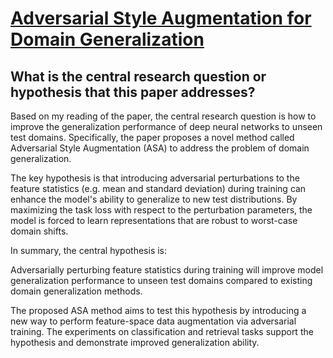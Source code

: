 # [Adversarial Style Augmentation for Domain Generalization](https://arxiv.org/abs/2301.12643v1)

## What is the central research question or hypothesis that this paper addresses?

 Based on my reading of the paper, the central research question is how to improve the generalization performance of deep neural networks to unseen test domains. Specifically, the paper proposes a novel method called Adversarial Style Augmentation (ASA) to address the problem of domain generalization. 

The key hypothesis is that introducing adversarial perturbations to the feature statistics (e.g. mean and standard deviation) during training can enhance the model's ability to generalize to new test distributions. By maximizing the task loss with respect to the perturbation parameters, the model is forced to learn representations that are robust to worst-case domain shifts.

In summary, the central hypothesis is:

Adversarially perturbing feature statistics during training will improve model generalization performance to unseen test domains compared to existing domain generalization methods.

The proposed ASA method aims to test this hypothesis by introducing a new way to perform feature-space data augmentation via adversarial training. The experiments on classification and retrieval tasks support the hypothesis and demonstrate improved generalization ability.

